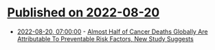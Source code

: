 # [Published on 2022-08-20](index.md)

* [2022-08-20, 07:00:00](https://science.slashdot.org/story/22/08/19/2128243/almost-half-of-cancer-deaths-globally-are-attributable-to-preventable-risk-factors-new-study-suggests?utm_source=rss1.0mainlinkanon&utm_medium=feed) - [Almost Half of Cancer Deaths Globally Are Attributable To Preventable Risk Factors, New Study Suggests](https://science.slashdot.org/story/22/08/19/2128243/almost-half-of-cancer-deaths-globally-are-attributable-to-preventable-risk-factors-new-study-suggests?utm_source=rss1.0mainlinkanon&utm_medium=feed)
